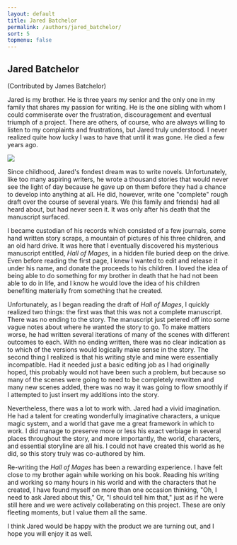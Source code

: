 ```yaml
---
layout: default
title: Jared Batchelor
permalink: /authors/jared_batchelor/
sort: 5
topmenu: false
---
```


## Jared Batchelor

(Contributed by James Batchelor)

Jared is my brother. He is three years my senior and the only one in my family that shares my passion for writing. He is the one sibling with whom I could commiserate over the frustration, discouragement and eventual triumph of a project. There are others, of course, who are always willing to listen to my complaints and frustrations, but Jared truly understood. I never realized quite how lucky I was to have that until it was gone. He died a few years ago.

<img src="{{site.baseurl}}/images/jared_batchelor.jpg" class="img-fluid">

Since childhood, Jared's fondest dream was to write novels. Unfortunately, like too many aspiring writers, he wrote a thousand stories that would never see the light of day because he gave up on them before they had a chance to develop into anything at all. He did, however, write one "complete" rough draft over the course of several years. We (his family and friends) had all heard about, but had never seen it. It was only after his death that the manuscript surfaced.

I became custodian of his records which consisted of a few journals, some hand written story scraps, a mountain of pictures of his three children, and an old hard drive. It was here that I eventually discovered his mysterious manuscript entitled, _Hall of Mages_, in a hidden file buried deep on the drive. Even before reading the first page, I knew I wanted to edit and release it under his name, and donate the proceeds to his children. I loved the idea of being able to do something for my brother in death that he had not been able to do in life, and I know he would love the idea of his children benefiting materially from something that he created.

Unfortunately, as I began reading the draft of _Hall of Mages_, I quickly realized two things: the first was that this was not a complete manuscript. There was no ending to the story. The manuscript just petered off into some vague notes about where he wanted the story to go. To make matters worse, he had written several iterations of many of the scenes with different outcomes to each. With no ending written, there was no clear indication as to which of the versions would logically make sense in the story. The second thing I realized is that his writing style and mine were essentially incompatible. Had it needed just a basic editing job as I had originally hoped, this probably would not have been such a problem, but because so many of the scenes were going to need to be completely rewritten and many new scenes added, there was no way it was going to flow smoothly if I attempted to just insert my additions into the story.

Nevertheless, there was a lot to work with. Jared had a vivid imagination. He had a talent for creating wonderfully imaginative characters, a unique magic system, and a world that gave me a great framework in which to work. I did manage to preserve more or less his exact verbiage in several places throughout the story, and more importantly, the world, characters, and essential storyline are all his. I could not have created this world as he did, so this story truly was co-authored by him.

Re-writing the _Hall of Mages_ has been a rewarding experience. I have felt close to my brother again while working on his book. Reading his writing and working so many hours in his world and with the characters that he created, I have found myself on more than one occasion thinking, "Oh, I need to ask Jared about this," Or, "I should tell him that," just as if he were still here and we were actively collaberating on this project. These are only fleeting moments, but I value them all the same.

I think Jared would be happy with the product we are turning out, and I hope you will enjoy it as well. 

